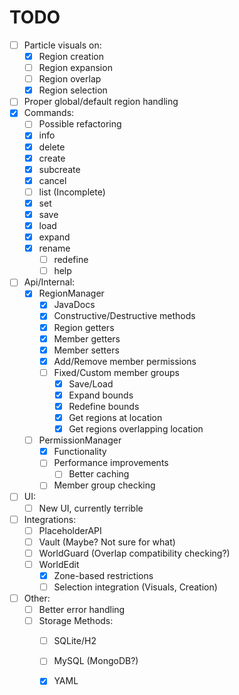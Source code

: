 # TODO

- [ ] Particle visuals on:
    - [x] Region creation
    - [ ] Region expansion
    - [ ] Region overlap
    - [x] Region selection
- [ ] Proper global/default region handling
- [x] Commands:
    - [ ] Possible refactoring
    - [x] info
    - [x] delete
    - [x] create
    - [x] subcreate
    - [x] cancel
    - [ ] list (Incomplete)
    - [x] set
    - [x] save
    - [x] load
    - [x] expand
  - [x] rename
    - [ ] redefine
    - [ ] help
- [ ]  Api/Internal:
    - [x] RegionManager
        - [x] JavaDocs
        - [x] Constructive/Destructive methods
        - [x] Region getters
        - [x] Member getters
        - [x] Member setters
        - [x] Add/Remove member permissions
      - [ ] Fixed/Custom member groups
        - [x] Save/Load
        - [x] Expand bounds
        - [x] Redefine bounds
        - [x] Get regions at location
        - [x] Get regions overlapping location
    - [ ] PermissionManager
        - [x] Functionality
        - [ ] Performance improvements
            - [ ] Better caching
      - [ ] Member group checking
- [ ]  UI:
    - [ ] New UI, currently terrible
- [ ] Integrations:
    - [ ] PlaceholderAPI
    - [ ] Vault (Maybe? Not sure for what)
    - [ ] WorldGuard (Overlap compatibility checking?)
  - [ ] WorldEdit
      - [x] Zone-based restrictions
      - [ ] Selection integration (Visuals, Creation)
- [ ]  Other:
    - [ ] Better error handling
    - [ ] Storage Methods:
        - [ ] SQLite/H2
        - [ ] MySQL (MongoDB?)
        - [x] YAML

